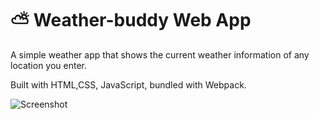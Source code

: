 # ⛅️ Weather-buddy Web App

A simple weather app that shows the current weather information of any location you enter.

Built with HTML,CSS, JavaScript, bundled with Webpack.

![Screenshot](https://user-images.githubusercontent.com/30352484/136649177-5b05f670-70b6-4f4d-8c73-b7195ab37944.png)